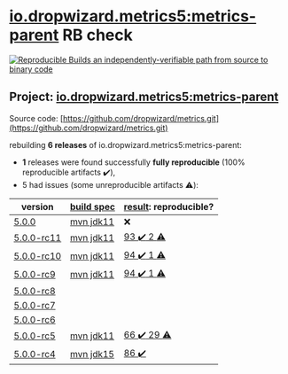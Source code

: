 [io.dropwizard.metrics5:metrics-parent](https://search.maven.org/artifact/io.dropwizard.metrics5/metrics-parent/) RB check
=======

[![Reproducible Builds](https://reproducible-builds.org/images/logos/rb.svg) an independently-verifiable path from source to binary code](https://reproducible-builds.org/)

## Project: [io.dropwizard.metrics5:metrics-parent](https://search.maven.org/artifact/io.dropwizard.metrics5/metrics-parent/)

Source code: [https://github.com/dropwizard/metrics.git](https://github.com/dropwizard/metrics.git)

rebuilding **6 releases** of io.dropwizard.metrics5:metrics-parent:
- **1** releases were found successfully **fully reproducible** (100% reproducible artifacts :heavy_check_mark:),
- 5 had issues (some unreproducible artifacts :warning:):

| version | [build spec](BUILDSPEC.md) | [result](https://reproducible-builds.org/docs/jvm/): reproducible? |
| -- | --------- | ------ |
| [5.0.0](https://search.maven.org/artifact/io.dropwizard.metrics5/metrics-parent/5.0.0/pom) | [mvn jdk11](dropwizard-metrics-5.0.0.buildspec) | :x: |
| [5.0.0-rc11](https://search.maven.org/artifact/io.dropwizard.metrics5/metrics-parent/5.0.0-rc11/pom) | [mvn jdk11](dropwizard-metrics-5.0.0-rc11.buildspec) | [93 :heavy_check_mark:  2 :warning:](metrics-parent-5.0.0-rc11.buildcompare) |
| [5.0.0-rc10](https://search.maven.org/artifact/io.dropwizard.metrics5/metrics-parent/5.0.0-rc10/pom) | [mvn jdk11](dropwizard-metrics-5.0.0-rc10.buildspec) | [94 :heavy_check_mark:  1 :warning:](metrics-parent-5.0.0-rc10.buildcompare) |
| [5.0.0-rc9](https://search.maven.org/artifact/io.dropwizard.metrics5/metrics-parent/5.0.0-rc9/pom) | [mvn jdk11](dropwizard-metrics-5.0.0-rc9.buildspec) | [94 :heavy_check_mark:  1 :warning:](metrics-parent-5.0.0-rc9.buildcompare) |
| [5.0.0-rc8](https://search.maven.org/artifact/io.dropwizard.metrics5/metrics-parent/5.0.0-rc8/pom) | | |
| [5.0.0-rc7](https://search.maven.org/artifact/io.dropwizard.metrics5/metrics-parent/5.0.0-rc7/pom) | | |
| [5.0.0-rc6](https://search.maven.org/artifact/io.dropwizard.metrics5/metrics-parent/5.0.0-rc6/pom) | | |
| [5.0.0-rc5](https://search.maven.org/artifact/io.dropwizard.metrics5/metrics-parent/5.0.0-rc5/pom) | [mvn jdk11](dropwizard-metrics-5.0.0-rc5.buildspec) | [66 :heavy_check_mark:  29 :warning:](metrics-parent-5.0.0-rc5.buildcompare) |
| [5.0.0-rc4](https://search.maven.org/artifact/io.dropwizard.metrics5/metrics-parent/5.0.0-rc4/pom) | [mvn jdk15](dropwizard-metrics-5.0.0-rc4.buildspec) | [86 :heavy_check_mark: ](metrics-parent-5.0.0-rc4.buildcompare) |
